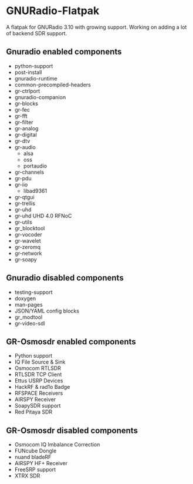 # GNURadio-Flatpak
A flatpak for GNURadio 3.10 with growing support. Working on adding a lot of backend SDR support.
## Gnuradio enabled components ##                      
* python-support
* post-install
* gnuradio-runtime
* common-precompiled-headers
* gr-ctrlport
* gnuradio-companion
* gr-blocks
* gr-fec
* gr-fft
* gr-filter
* gr-analog
* gr-digital
* gr-dtv
* gr-audio
  * alsa
  * oss
  * portaudio
* gr-channels
* gr-pdu
* gr-iio
  * libad9361
* gr-qtgui
* gr-trellis
* gr-uhd
* gr-uhd UHD 4.0 RFNoC
* gr-utils
* gr_blocktool
* gr-vocoder
* gr-wavelet
* gr-zeromq
* gr-network
* gr-soapy
## Gnuradio disabled components ##                      
* testing-support
* doxygen
* man-pages
* JSON/YAML config blocks
* gr_modtool
* gr-video-sdl

## GR-Osmosdr enabled components ##                      
* Python support
* IQ File Source & Sink
* Osmocom RTLSDR
* RTLSDR TCP Client
* Ettus USRP Devices
* HackRF & rad1o Badge
* RFSPACE Receivers
* AIRSPY Receiver
* SoapySDR support
* Red Pitaya SDR
## GR-Osmosdr disabled components ##                      
* Osmocom IQ Imbalance Correction
* FUNcube Dongle
* nuand bladeRF
* AIRSPY HF+ Receiver
* FreeSRP support
* XTRX SDR
